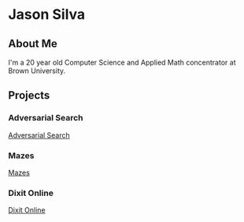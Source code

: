 # Jason Silva

## About Me
I'm a 20 year old Computer Science and Applied Math concentrator at Brown University.
    
    
## Projects

### Adversarial Search

[Adversarial Search](https://github.com/Xzero864/Adversarial-Search)


### Mazes

[Mazes](https://github.com/Xzero864/Mazes)


### Dixit Online

[Dixit Online](https://github.com/Xzero864/DixitOnline)

